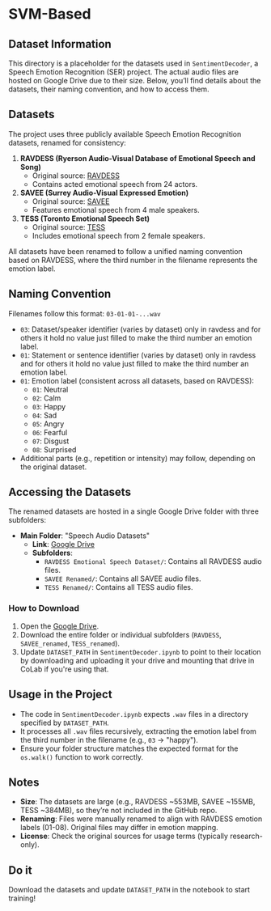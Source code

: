 # SVM-Based
## Dataset Information
This directory is a placeholder for the datasets used in `SentimentDecoder`, a Speech Emotion Recognition (SER) project. The actual audio files are hosted on Google Drive due to their size. Below, you’ll find details about the datasets, their naming convention, and how to access them.

## Datasets
The project uses three publicly available Speech Emotion Recognition datasets, renamed for consistency:
1. **RAVDESS (Ryerson Audio-Visual Database of Emotional Speech and Song)**  
   - Original source: [RAVDESS](https://zenodo.org/record/1188976)
   - Contains acted emotional speech from 24 actors.
2. **SAVEE (Surrey Audio-Visual Expressed Emotion)**  
   - Original source: [SAVEE](http://kahlan.eps.surrey.ac.uk/savee/)
   - Features emotional speech from 4 male speakers.
3. **TESS (Toronto Emotional Speech Set)**  
   - Original source: [TESS](https://tspace.library.utoronto.ca/handle/1807/24487)
   - Includes emotional speech from 2 female speakers.

All datasets have been renamed to follow a unified naming convention based on RAVDESS, where the third number in the filename represents the emotion label.

## Naming Convention
Filenames follow this format: `03-01-01-...wav`
- `03`: Dataset/speaker identifier (varies by dataset) only in ravdess and for others it hold no value just filled to make the third number an emotion label.
- `01`: Statement or sentence identifier (varies by dataset) only in ravdess and for others it hold no value just filled to make the third number an emotion label.
- `01`: Emotion label (consistent across all datasets, based on RAVDESS):
  - `01`: Neutral
  - `02`: Calm
  - `03`: Happy
  - `04`: Sad
  - `05`: Angry
  - `06`: Fearful
  - `07`: Disgust
  - `08`: Surprised
- Additional parts (e.g., repetition or intensity) may follow, depending on the original dataset.

## Accessing the Datasets
The renamed datasets are hosted in a single Google Drive folder with three subfolders:
- **Main Folder**: "Speech Audio Datasets"  
  - **Link**: [Google Drive](https://drive.google.com/drive/folders/1ZzjpMCv32hJtX5MvHBBSkRJ0vr9x4Lsw?usp=sharing)
  - **Subfolders**:
    - `RAVDESS Emotional Speech Dataset/`: Contains all RAVDESS audio files.
    - `SAVEE Renamed/`: Contains all SAVEE audio files.
    - `TESS Renamed/`: Contains all TESS audio files.

### How to Download
1. Open the [Google Drive](https://drive.google.com/drive/folders/1ZzjpMCv32hJtX5MvHBBSkRJ0vr9x4Lsw?usp=sharing).
2. Download the entire folder or individual subfolders (`RAVDESS`, `SAVEE_renamed`, `TESS_renamed`).
3. Update `DATASET_PATH` in `SentimentDecoder.ipynb` to point to their location by downloading and uploading it your drive and mounting that drive in CoLab if you're using that.

## Usage in the Project
- The code in `SentimentDecoder.ipynb` expects `.wav` files in a directory specified by `DATASET_PATH`.
- It processes all `.wav` files recursively, extracting the emotion label from the third number in the filename (e.g., `03` → "happy").
- Ensure your folder structure matches the expected format for the `os.walk()` function to work correctly.

## Notes
- **Size**: The datasets are large (e.g., RAVDESS ~553MB, SAVEE ~155MB, TESS ~384MB), so they’re not included in the GitHub repo.
- **Renaming**: Files were manually renamed to align with RAVDESS emotion labels (01-08). Original files may differ in emotion mapping.
- **License**: Check the original sources for usage terms (typically research-only).

## Do it
Download the datasets and update `DATASET_PATH` in the notebook to start training!
